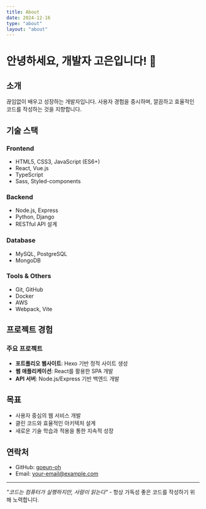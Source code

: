 ```yaml
---
title: About
date: 2024-12-16
type: "about"
layout: "about"
---
```


# 안녕하세요, 개발자 고은입니다! 👋

## 소개
끊임없이 배우고 성장하는 개발자입니다. 사용자 경험을 중시하며, 깔끔하고 효율적인 코드를 작성하는 것을 지향합니다.

## 기술 스택

### Frontend
- HTML5, CSS3, JavaScript (ES6+)
- React, Vue.js
- TypeScript
- Sass, Styled-components

### Backend
- Node.js, Express
- Python, Django
- RESTful API 설계

### Database
- MySQL, PostgreSQL
- MongoDB

### Tools & Others
- Git, GitHub
- Docker
- AWS
- Webpack, Vite

## 프로젝트 경험

### 주요 프로젝트
- **포트폴리오 웹사이트**: Hexo 기반 정적 사이트 생성
- **웹 애플리케이션**: React를 활용한 SPA 개발
- **API 서버**: Node.js/Express 기반 백엔드 개발

## 목표
- 사용자 중심의 웹 서비스 개발
- 클린 코드와 효율적인 아키텍처 설계
- 새로운 기술 학습과 적용을 통한 지속적 성장

## 연락처
- GitHub: [goeun-oh](https://github.com/goeun-oh)
- Email: your-email@example.com

---

*"코드는 컴퓨터가 실행하지만, 사람이 읽는다"* - 항상 가독성 좋은 코드를 작성하기 위해 노력합니다.
